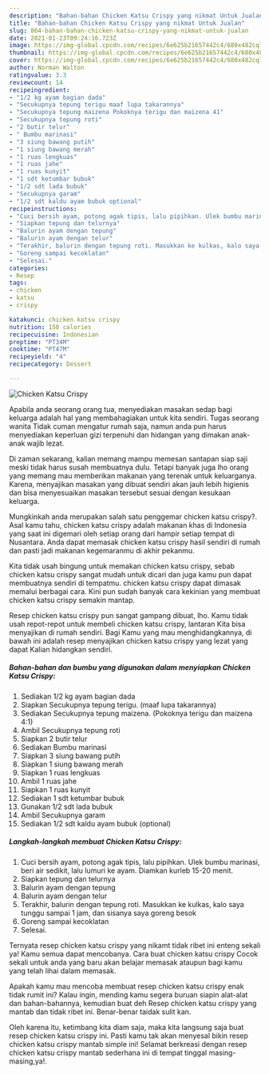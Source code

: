 ```yaml
---
description: "Bahan-bahan Chicken Katsu Crispy yang nikmat Untuk Jualan"
title: "Bahan-bahan Chicken Katsu Crispy yang nikmat Untuk Jualan"
slug: 864-bahan-bahan-chicken-katsu-crispy-yang-nikmat-untuk-jualan
date: 2021-01-23T09:24:16.723Z
image: https://img-global.cpcdn.com/recipes/6e625b21657442c4/680x482cq70/chicken-katsu-crispy-foto-resep-utama.jpg
thumbnail: https://img-global.cpcdn.com/recipes/6e625b21657442c4/680x482cq70/chicken-katsu-crispy-foto-resep-utama.jpg
cover: https://img-global.cpcdn.com/recipes/6e625b21657442c4/680x482cq70/chicken-katsu-crispy-foto-resep-utama.jpg
author: Norman Walton
ratingvalue: 3.3
reviewcount: 14
recipeingredient:
- "1/2 kg ayam bagian dada"
- "Secukupnya tepung terigu maaf lupa takarannya"
- "Secukupnya tepung maizena Pokoknya terigu dan maizena 41"
- "Secukupnya tepung roti"
- "2 butir telur"
- " Bumbu marinasi"
- "3 siung bawang putih"
- "1 siung bawang merah"
- "1 ruas lengkuas"
- "1 ruas jahe"
- "1 ruas kunyit"
- "1 sdt ketumbar bubuk"
- "1/2 sdt lada bubuk"
- "Secukupnya garam"
- "1/2 sdt kaldu ayam bubuk optional"
recipeinstructions:
- "Cuci bersih ayam, potong agak tipis, lalu pipihkan. Ulek bumbu marinasi, beri air sedikit, lalu lumuri ke ayam. Diamkan kurleb 15-20 menit."
- "Siapkan tepung dan telurnya"
- "Balurin ayam dengan tepung"
- "Balurin ayam dengan telur"
- "Terakhir, balurin dengan tepung roti. Masukkan ke kulkas, kalo saya tunggu sampai 1 jam, dan sisanya saya goreng besok"
- "Goreng sampai kecoklatan"
- "Selesai."
categories:
- Resep
tags:
- chicken
- katsu
- crispy

katakunci: chicken katsu crispy 
nutrition: 150 calories
recipecuisine: Indonesian
preptime: "PT34M"
cooktime: "PT47M"
recipeyield: "4"
recipecategory: Dessert

---
```



![Chicken Katsu Crispy](https://img-global.cpcdn.com/recipes/6e625b21657442c4/680x482cq70/chicken-katsu-crispy-foto-resep-utama.jpg)

Apabila anda seorang orang tua, menyediakan masakan sedap bagi keluarga adalah hal yang membahagiakan untuk kita sendiri. Tugas seorang  wanita Tidak cuman mengatur rumah saja, namun anda pun harus menyediakan keperluan gizi terpenuhi dan hidangan yang dimakan anak-anak wajib lezat.

Di zaman  sekarang, kalian memang mampu memesan santapan siap saji meski tidak harus susah membuatnya dulu. Tetapi banyak juga lho orang yang memang mau memberikan makanan yang terenak untuk keluarganya. Karena, menyajikan masakan yang dibuat sendiri akan jauh lebih higienis dan bisa menyesuaikan masakan tersebut sesuai dengan kesukaan keluarga. 



Mungkinkah anda merupakan salah satu penggemar chicken katsu crispy?. Asal kamu tahu, chicken katsu crispy adalah makanan khas di Indonesia yang saat ini digemari oleh setiap orang dari hampir setiap tempat di Nusantara. Anda dapat memasak chicken katsu crispy hasil sendiri di rumah dan pasti jadi makanan kegemaranmu di akhir pekanmu.

Kita tidak usah bingung untuk memakan chicken katsu crispy, sebab chicken katsu crispy sangat mudah untuk dicari dan juga kamu pun dapat membuatnya sendiri di tempatmu. chicken katsu crispy dapat dimasak memalui berbagai cara. Kini pun sudah banyak cara kekinian yang membuat chicken katsu crispy semakin mantap.

Resep chicken katsu crispy pun sangat gampang dibuat, lho. Kamu tidak usah repot-repot untuk membeli chicken katsu crispy, lantaran Kita bisa menyajikan di rumah sendiri. Bagi Kamu yang mau menghidangkannya, di bawah ini adalah resep menyajikan chicken katsu crispy yang lezat yang dapat Kalian hidangkan sendiri.

<!--inarticleads1-->

##### Bahan-bahan dan bumbu yang digunakan dalam menyiapkan Chicken Katsu Crispy:

1. Sediakan 1/2 kg ayam bagian dada
1. Siapkan Secukupnya tepung terigu. (maaf lupa takarannya)
1. Sediakan Secukupnya tepung maizena. (Pokoknya terigu dan maizena 4:1)
1. Ambil Secukupnya tepung roti
1. Siapkan 2 butir telur
1. Sediakan  Bumbu marinasi
1. Siapkan 3 siung bawang putih
1. Siapkan 1 siung bawang merah
1. Siapkan 1 ruas lengkuas
1. Ambil 1 ruas jahe
1. Siapkan 1 ruas kunyit
1. Sediakan 1 sdt ketumbar bubuk
1. Gunakan 1/2 sdt lada bubuk
1. Ambil Secukupnya garam
1. Sediakan 1/2 sdt kaldu ayam bubuk (optional)




<!--inarticleads2-->

##### Langkah-langkah membuat Chicken Katsu Crispy:

1. Cuci bersih ayam, potong agak tipis, lalu pipihkan. Ulek bumbu marinasi, beri air sedikit, lalu lumuri ke ayam. Diamkan kurleb 15-20 menit.
1. Siapkan tepung dan telurnya
1. Balurin ayam dengan tepung
1. Balurin ayam dengan telur
1. Terakhir, balurin dengan tepung roti. Masukkan ke kulkas, kalo saya tunggu sampai 1 jam, dan sisanya saya goreng besok
1. Goreng sampai kecoklatan
1. Selesai.




Ternyata resep chicken katsu crispy yang nikamt tidak ribet ini enteng sekali ya! Kamu semua dapat mencobanya. Cara buat chicken katsu crispy Cocok sekali untuk anda yang baru akan belajar memasak ataupun bagi kamu yang telah lihai dalam memasak.

Apakah kamu mau mencoba membuat resep chicken katsu crispy enak tidak rumit ini? Kalau ingin, mending kamu segera buruan siapin alat-alat dan bahan-bahannya, kemudian buat deh Resep chicken katsu crispy yang mantab dan tidak ribet ini. Benar-benar taidak sulit kan. 

Oleh karena itu, ketimbang kita diam saja, maka kita langsung saja buat resep chicken katsu crispy ini. Pasti kamu tak akan menyesal bikin resep chicken katsu crispy mantab simple ini! Selamat berkreasi dengan resep chicken katsu crispy mantab sederhana ini di tempat tinggal masing-masing,ya!.

